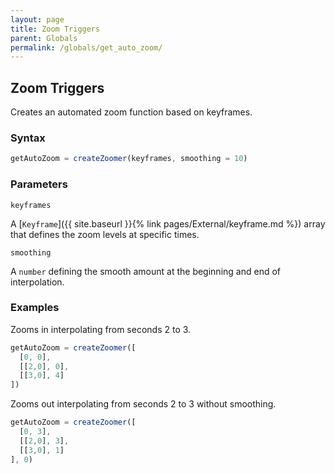 ```yaml
---
layout: page
title: Zoom Triggers
parent: Globals
permalink: /globals/get_auto_zoom/
---
```


## Zoom Triggers

Creates an automated zoom function based on keyframes.

### Syntax

```js
getAutoZoom = createZoomer(keyframes, smoothing = 10)
```

### Parameters

`keyframes`

A [`Keyframe`]({{ site.baseurl }}{% link pages/External/keyframe.md %}) array that defines the zoom levels at specific times.

`smoothing`

A `number` defining the smooth amount at the beginning and end of interpolation.

### Examples

Zooms in interpolating from seconds 2 to 3.

```js
getAutoZoom = createZoomer([
  [0, 0],
  [[2,0], 0],
  [[3,0], 4]
])
```
Zooms out interpolating from seconds 2 to 3 without smoothing.

```js
getAutoZoom = createZoomer([
  [0, 3],
  [[2,0], 3],
  [[3,0], 1]
], 0)
```
